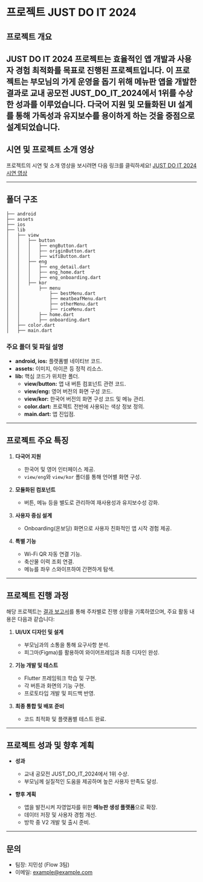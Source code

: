 # 프로젝트 JUST DO IT 2024
## 프로젝트 개요
JUST DO IT 2024 프로젝트는 **효율적인 앱 개발**과 **사용자 경험 최적화**를 목표로 진행된 프로젝트입니다. 이 프로젝트는 부모님의 가게 운영을 돕기 위해 메뉴판 앱을 개발한 결과로 교내 공모전 JUST_DO_IT_2024에서 1위를 수상한 성과를 이루었습니다. 다국어 지원 및 모듈화된 UI 설계를 통해 가독성과 유지보수를 용이하게 하는 것을 중점으로 설계되었습니다.
---

## 시연 및 프로젝트 소개 영상
프로젝트의 시연 및 소개 영상을 보시려면 다음 링크를 클릭하세요!
[JUST DO IT 2024 시연 영상](https://youtube.com/watch?v=spgDpSugROI)

---

## 폴더 구조

```
├── android
├── assets
├── ios
├── lib
│   ├── view
│   │   ├── button
│   │   │   ├── engButton.dart
│   │   │   ├── originButton.dart
│   │   │   ├── wifiButton.dart
│   │   ├── eng
│   │   │   ├── eng_detail.dart
│   │   │   ├── eng_home.dart
│   │   │   ├── eng_onboarding.dart
│   │   ├── kor
│   │       ├── menu
│   │           ├── bestMenu.dart
│   │           ├── meatbeafMenu.dart
│   │           ├── otherMenu.dart
│   │           ├── riceMenu.dart
│   │       ├── home.dart
│   │       ├── onboarding.dart
│   ├── color.dart
│   ├── main.dart
```

### 주요 폴더 및 파일 설명
- **android, ios:** 플랫폼별 네이티브 코드.
- **assets:** 이미지, 아이콘 등 정적 리소스.
- **lib:** 핵심 코드가 위치한 폴더.
  - **view/button:** 앱 내 버튼 컴포넌트 관련 코드.
  - **view/eng:** 영어 버전의 화면 구성 코드.
  - **view/kor:** 한국어 버전의 화면 구성 코드 및 메뉴 관리.
  - **color.dart:** 프로젝트 전반에 사용되는 색상 정보 정의.
  - **main.dart:** 앱 진입점.

---

## 프로젝트 주요 특징

1. **다국어 지원**
   - 한국어 및 영어 인터페이스 제공.
   - `view/eng`와 `view/kor` 폴더를 통해 언어별 화면 구성.

2. **모듈화된 컴포넌트**
   - 버튼, 메뉴 등을 별도로 관리하여 재사용성과 유지보수성 강화.

3. **사용자 중심 설계**
   - Onboarding(온보딩) 화면으로 사용자 친화적인 앱 시작 경험 제공.

4. **특별 기능**
   - Wi-Fi QR 자동 연결 기능.
   - 축산물 이력 조회 연결.
   - 메뉴를 좌우 스와이프하여 간편하게 탐색.

---

## 프로젝트 진행 과정

해당 프로젝트는 [결과 보고서](https://github.com/user-attachments/files/18238808/_JUST_DO_IT_2024_._.pdf)를 통해 주차별로 진행 상황을 기록하였으며, 주요 활동 내용은 다음과 같습니다:

1. **UI/UX 디자인 및 설계**
   - 부모님과의 소통을 통해 요구사항 분석.
   - 피그마(Figma)를 활용하여 와이어프레임과 최종 디자인 완성.

2. **기능 개발 및 테스트**
   - Flutter 프레임워크 학습 및 구현.
   - 각 버튼과 화면의 기능 구현.
   - 프로토타입 개발 및 피드백 반영.

3. **최종 통합 및 배포 준비**
   - 코드 최적화 및 플랫폼별 테스트 완료.


---

## 프로젝트 성과 및 향후 계획
- **성과**
  - 교내 공모전 JUST_DO_IT_2024에서 1위 수상.
  - 부모님께 실질적인 도움을 제공하며 높은 사용자 만족도 달성.

- **향후 계획**
  - 앱을 발전시켜 자영업자를 위한 **메뉴판 생성 플랫폼**으로 확장.
  - 데이터 저장 및 사용자 경험 개선.
  - 방학 중 V2 개발 및 출시 준비.

---

## 문의
- 팀장: 지민성 (Flow 3팀)
- 이메일: example@example.com

